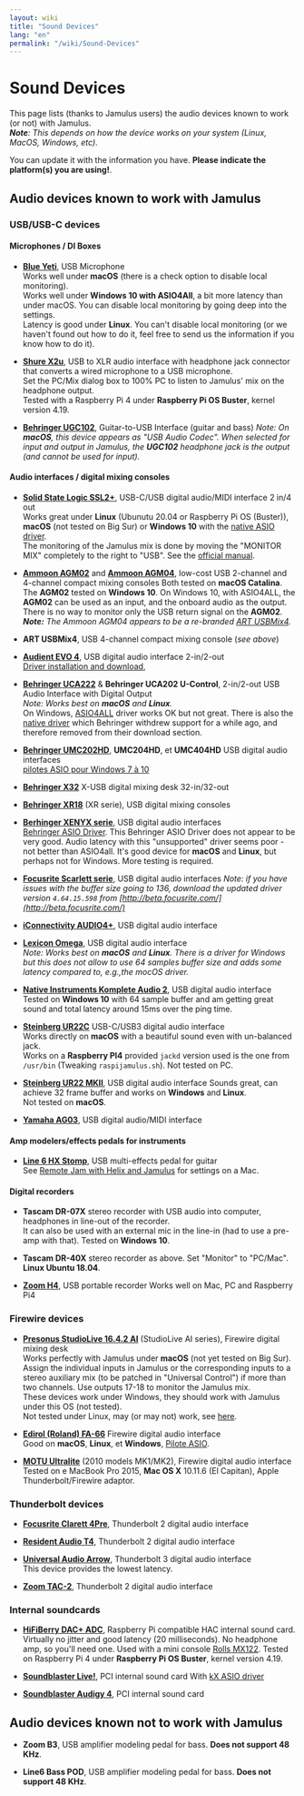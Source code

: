 ```yaml
---
layout: wiki
title: "Sound Devices"
lang: "en"
permalink: "/wiki/Sound-Devices"
---
```


# Sound Devices

This page lists (thanks to Jamulus users) the audio devices known to work (or not) with Jamulus.  
_**Note**: This depends on how the device works on your system (Linux, MacOS, Windows, etc)_.

You can update it with the information you have. **Please indicate the platform(s) you are using!**.

## Audio devices known to work with Jamulus

### USB/USB-C devices

#### Microphones / DI Boxes

* **[Blue Yeti](https://www.bluemic.com/en-us/products/yeti/)**, USB Microphone  
Works well under **macOS** (there is a check option to disable local monitoring).  
Works well under **Windows 10 with ASIO4All**, a bit more latency than under macOS. You can disable local monitoring by going deep into the settings.  
Latency is good under **Linux**. You can't disable local monitoring (or we haven't found out how to do it, feel free to send us the information if you know how to do it).

* **[Shure X2u](https://www.shure.com/en-GB/products/accessories/x2u-xlr-usb-interface)**, USB to XLR audio interface with headphone jack connector that converts a wired microphone to a USB microphone.  
Set the PC/Mix dialog box to 100% PC to listen to Jamulus' mix on the headphone output.  
Tested with a Raspberry Pi 4 under **Raspberry Pi OS Buster**, kernel version 4.19.

* **[Behringer UGC102](https://www.behringer.com/behringer/product?modelCode=P0198)**, Guitar-to-USB Interface  (guitar and bass) 
_Note: On **macOS**, this device appears as "USB Audio Codec". When selected for input and output in Jamulus, the **UGC102** headphone jack is the output (and cannot be used for input)._

#### Audio interfaces / digital mixing consoles

* **[Solid State Logic SSL2+](https://www.solidstatelogic.com/products/ssl2-plus)**, USB-C/USB digital audio/MIDI interface 2 in/4 out  
Works great under **Linux** (Ubunutu 20.04 or Raspberry Pi OS (Buster)), **macOS** (not tested on Big Sur) or **Windows 10** with the [native ASIO driver](http://eu1.download.solidstatelogic.com/SSL%202/SolidStateLogic_UsbAudio_v4.67.0_2019-10-21_setup%20(3).exe).  
The monitoring of the Jamulus mix is done by moving the "MONITOR MIX" completely to the right to "USB". See the [official manual](http://eu1.download.solidstatelogic.com/2%20Plus%20/SSL%202%20Plus%20User%20Guide_ENGLISH.pdf).

* **[Ammoon AGM02](https://www.ammoon.com/p-i3974.html)** and **[Ammoon AGM04](https://www.ammoon.com/p-i4049.html)**, low-cost USB 2-channel and 4-channel compact mixing consoles 
Both tested on **macOS Catalina**.  
The **AGM02** tested on **Windows 10**. On Windows 10, with ASIO4ALL, the **AGM02** can be used as an input, and the onboard audio as the output. There is no way to monitor only the USB return signal on the **AGM02**.
_**Note:** The Ammoon AGM04 appears to be a re-branded [ART USBMix4](https://artproaudio.com/product/usbmix4-four-channel-mixer-usb-audio-interface/)._

* **ART USBMix4**, USB 4-channel compact mixing console (_see above_)

* **[Audient EVO 4](https://evo.audio/products/evo-4/overview/)**, USB digital audio interface 2-in/2-out   
[Driver installation and download](https://evo.audio/driver-installation/),

* **[Behringer UCA222](https://www.behringer.com/product.html?modelCode=P0A31)** & **Behringer UCA202 U-Control**, 2-in/2-out USB Audio Interface with Digital Output  
_Note: Works best on **macOS** and **Linux**._  
On Windows, [ASIO4ALL](http://www.asio4all.org/) driver works OK but not great. There is also the [native driver](http://www.behringerdownload.de/_software/BEHRINGER_2902_X64_2.8.40.zip) which Behringer withdrew support for a while ago, and therefore removed from their download section.

* **[Behringer UMC202HD](https://www.behringer.com/product.html?modelCode=P0BJZ)**, **UMC204HD**, et **UMC404HD** USB digital audio interfaces  
[pilotes ASIO pour Windows 7 à 10](http://downloads.music-group.com/software/behringer/UMC/UMC-Driver_4-59-0.zip)

* **[Behringer X32](https://www.behringer.com/behringer/product?modelCode=P0ASF)** X-USB digital mixing desk 32-in/32-out 

* **[Behringer XR18](https://www.behringer.com/product.html?modelCode=P0BI8)** (XR serie), USB digital mixing consoles

* **[Berhinger XENYX serie](https://www.behringer.com/series.html?category=R-BEHRINGER-XENYXSERIES)**, USB digital audio interfaces  
[Behringer ASIO Driver](http://www.behringerdownload.de/_software/BEHRINGER_2902_X64_2.8.40.zip). This Behringer ASIO Driver does not appear to be very good. Audio latency with this "unsupported" driver seems poor - not better than ASIO4all. It's good device for **macOS** and **Linux**, but perhaps not for Windows. More testing is required.

* **[Focusrite Scarlett serie](https://focusrite.com/en/scarlett)**, USB digital audio interfaces
_Note: if you have issues with the buffer size going to 136, download the updated driver version `4.64.15.598` from [http://beta.focusrite.com/](http://beta.focusrite.com/)_

* **[iConnectivity AUDIO4+](https://www.iconnectivity.com/products/audio/iconnectaudio4plus)**, USB digital audio interface

* **[Lexicon Omega](https://lexiconpro.com/en/products/omega)**, USB digital audio interface  
_Note: Works best on **macOS** and **Linux**. There is a driver for Windows but this does not allow to use 64 samples buffer size and adds some latency compared to, e.g.,the mocOS driver._

* **[Native Instruments Komplete Audio 2](https://www.native-instruments.com/en/products/komplete/audio-interfaces/komplete-audio-1-audio-2/)**, USB digital audio interface  
Tested on **Windows 10** with 64 sample buffer and am getting great sound and total latency around 15ms over the ping time.

* **[Steinberg UR22C](https://new.steinberg.net/audio-interfaces/ur22c/)** USB-C/USB3 digital audio interface  
Works directly on **macOS** with a beautiful sound even with un-balanced jack.  
Works on a **Raspberry PI4** provided `jackd` version used is the one from `/usr/bin` (Tweaking `raspijamulus.sh`). Not tested on PC.

* **[Steinberg UR22 MKII](https://www.steinberg.net/en/products/audio_interfaces/ur_series/models/ur22mkii.html)**, USB digital audio interface 
Sounds great, can achieve 32 frame buffer and works on **Windows** and **Linux**.  
Not tested on **macOS**.

* **[Yamaha AG03](https://usa.yamaha.com/products/music_production/interfaces/ag_series/index.html)**, USB digital audio/MIDI interface

#### Amp modelers/effects pedals for instruments

* **[Line 6 HX Stomp](https://line6.com/hx-stomp/)**, USB multi-effects pedal for guitar  
See [Remote Jam with Helix and Jamulus](https://jimamsden.wordpress.com/2020/04/04/remote-jamming-with-helix-and-jamulus/) for settings on a Mac.

#### Digital recorders

* **Tascam DR-07X** stereo recorder with USB audio into computer, headphones in line-out of the recorder.  
It can also be used with an external mic in the line-in (had to use a pre-amp with that). Tested on **Windows 10**.

* **Tascam DR-40X** stereo recorder as above. Set "Monitor" to "PC/Mac". **Linux Ubuntu 18.04**.

* **[Zoom H4](https://zoomcorp.com/en/us/handheld-recorders/handheld-recorders/h4/)**, USB portable recorder
Works well on Mac, PC and Raspberry Pi4


### Firewire devices

* **[Presonus StudioLive 16.4.2 AI](https://www.presonus.com/products/StudioLive-1642AI)** (StudioLive AI series), Firewire digital mixing desk  
Works perfectly with Jamulus under **macOS** (not yet tested on Big Sur). Assign the individual inputs in Jamulus or the corresponding inputs to a stereo auxiliary mix (to be patched in "Universal Control") if more than two channels. Use outputs 17-18 to monitor the Jamulus mix.  
These devices work under Windows, they should work with Jamulus under this OS (not tested).  
Not tested under Linux, may (or may not) work, see [here](https://forums.presonus.com/viewtopic.php?f=67&t=2717).

* **[Edirol (Roland) FA-66](https://www.roland.com/global/products/fa-66/)** Firewire digital audio interface  
Good on **macOS**, **Linux**, et **Windows**, [Pilote ASIO](https://www.roland.com/global/products/fa-66/downloads/).

* **[MOTU Ultralite](https://motu.com/products/motuaudio/copy_of_ultralite/body-old.html)** (2010 models MK1/MK2), Firewire digital audio interface  
Tested on e MacBook Pro 2015, **Mac OS X** 10.11.6 (El Capitan), Apple Thunderbolt/Firewire adaptor.

### Thunderbolt devices

* **[Focusrite Clarett 4Pre](https://focusrite.com/en/usb-c-audio-interface/clarett-usb/clarett-4pre-usb)**, Thunderbolt 2 digital audio interface  

* **[Resident Audio T4](http://www.residentaudio.com/t4overview)**, Thunderbolt 2 digital audio interface

* **[Universal Audio Arrow](https://www.uaudio.com/audio-interfaces/arrow.html)**, Thunderbolt 3 digital audio interface  
This device provides the lowest latency.

* **[Zoom TAC-2](https://zoomcorp.com/en/us/audio-interface/audio-interfaces/tac-2/)**, Thunderbolt 2 digital audio interface

### Internal soundcards

* **[HiFiBerry DAC+ ADC](https://www.hifiberry.com/shop/boards/hifiberry-dac-adc/)**, Raspberry Pi compatible HAC internal sound card.  
Virtually no jitter and good latency (20 milliseconds). No headphone amp, so you'll need one. Used with a mini console [Rolls MX122](https://rolls.com/product/MX22s). Tested on Raspberry Pi 4 under **Raspberry Pi OS Buster**, kernel version 4.19.

* **[Soundblaster Live!](https://en.wikipedia.org/wiki/Sound_Blaster_Live!)**, PCI internal sound card
With [kX ASIO driver](https://www.kxproject.com/)

* **[Soundblaster Audigy 4](https://en.wikipedia.org/wiki/Sound_Blaster_Audigy#Sound_Blaster_Audigy_4)**, PCI internal sound card  

## Audio devices known not to work with Jamulus

* **Zoom B3**, USB amplifier modeling pedal for bass. **Does not support 48 KHz**.

* **Line6 Bass POD**, USB amplifier modeling pedal for bass. **Does not support 48 KHz**.
